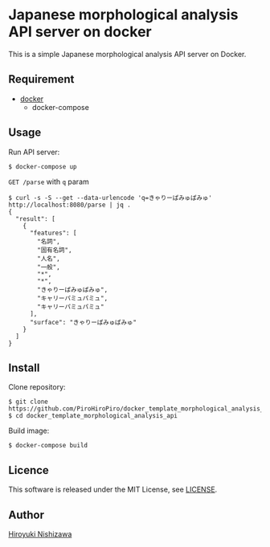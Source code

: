 # Japanese morphological analysis API server on docker

This is a simple Japanese morphological analysis API server on Docker.

## Requirement

- [docker](https://www.docker.com/)
  - docker-compose

## Usage

Run API server:

```console
$ docker-compose up
```

`GET /parse` with `q` param
```console
$ curl -s -S --get --data-urlencode 'q=きゃりーぱみゅぱみゅ' http://localhost:8080/parse | jq .
{
  "result": [
    {
      "features": [
        "名詞",
        "固有名詞",
        "人名",
        "一般",
        "*",
        "*",
        "きゃりーぱみゅぱみゅ",
        "キャリーパミュパミュ",
        "キャリーパミュパミュ"
      ],
      "surface": "きゃりーぱみゅぱみゅ"
    }
  ]
}
```

## Install

Clone repository:

```console
$ git clone https://github.com/PiroHiroPiro/docker_template_morphological_analysis_api.git
$ cd docker_template_morphological_analysis_api
```

Build image:

```console
$ docker-compose build
```

## Licence

This software is released under the MIT License, see [LICENSE](https://github.com/PiroHiroPiro/docker_template_morphological_analysis_api/blob/master/LICENSE).

## Author

[Hiroyuki Nishizawa](https://github.com/PiroHiroPiro)

